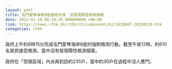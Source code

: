 ```yaml
---
layout: post
title: 屯門愛琴海岸8座強檢完成　沒發現陽性檢測個案
date: 2022-01-10 06:29:35.000000000 +08:00
link: https://news.rthk.hk/rthk/ch/component/k2/1628087-20220110.htm
categories: rthk
---
```


政府上午約6時15分完成屯門愛琴海岸8座的強制檢測行動。截至午夜12時，約610名居民接受檢測，當中沒有發現陽性檢測個案。

政府在「受限區域」內派員到訪約235戶，當中約30戶在過程中沒人應門。
